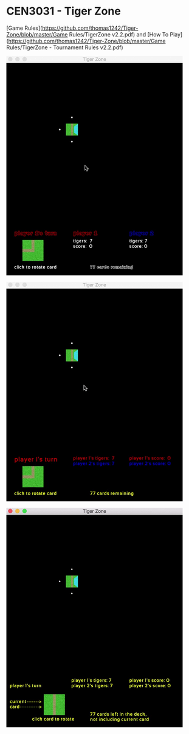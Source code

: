 # CEN3031 - Tiger Zone

[Game Rules](https://github.com/thomas1242/Tiger-Zone/blob/master/Game Rules/TigerZone v2.2.pdf)
and
[How To Play](https://github.com/thomas1242/Tiger-Zone/blob/master/Game Rules/TigerZone - Tournament Rules v2.2.pdf)

 ![alt tag](Images/tdemo1.gif)


 ![alt tag](Images/tcolors.gif)

 ![alt tag](Images/tz2.gif)

<!--- ![alt tag](Images/tz33.gif) -->



